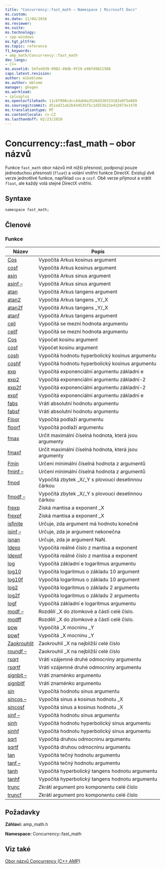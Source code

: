 ```yaml
---
title: "Concurrency::fast_math – Namespace | Microsoft Docs"
ms.custom: 
ms.date: 11/04/2016
ms.reviewer: 
ms.suite: 
ms.technology:
- cpp-windows
ms.tgt_pltfrm: 
ms.topic: reference
f1_keywords:
- amp_math/Concurrency::fast_math
dev_langs:
- C++
ms.assetid: 54fed939-9902-49db-9f29-e98fd9821508
caps.latest.revision: 
author: mikeblome
ms.author: mblome
manager: ghogen
ms.workload:
- cplusplus
ms.openlocfilehash: 11c6f990cdcc4dab0a3526d338333183a0f5e889
ms.sourcegitcommit: d51ed21ab2b434535f5c1d553b22e432073e1478
ms.translationtype: MT
ms.contentlocale: cs-CZ
ms.lasthandoff: 02/23/2018
---
```

# <a name="concurrencyfastmath-namespace"></a>Concurrency::fast_math – obor názvů
Funkce `fast_math` obor názvů mít nižší přesnost, podporují pouze jednoduchou přesností (`float`) a volání vnitřní funkce DirectX. Existují dvě verze jednotlivé funkce, například `cos` a `cosf`. Obě verze přijmout a vrátit `float`, ale každý volá stejné DirectX vnitřní.  
  
## <a name="syntax"></a>Syntaxe  
  
```  
namespace fast_math;  
```  
  
## <a name="members"></a>Členové  
  
### <a name="functions"></a>Funkce  
  
|Název|Popis|  
|----------|-----------------|  
|[Cos](concurrency-fast-math-namespace-functions.md#cos)|Vypočítá Arkus kosinus argument|  
|[cosf](concurrency-fast-math-namespace-functions.md#cosf)|Vypočítá Arkus kosinus argument|  
|[asin](concurrency-fast-math-namespace-functions.md#asin)|Vypočítá Arkus sinus argument|  
|[asinf –](concurrency-fast-math-namespace-functions.md#asinf)|Vypočítá Arkus sinus argument|  
|[atan](concurrency-fast-math-namespace-functions.md#atan)|Vypočítá Arkus tangens argument|  
|[atan2](concurrency-fast-math-namespace-functions.md#atan2)|Vypočítá Arkus tangens _Y/_X|  
|[atan2f](concurrency-fast-math-namespace-functions.md#atan2f)|Vypočítá Arkus tangens _Y/_X|  
|[atanf](concurrency-fast-math-namespace-functions.md#atanf)|Vypočítá Arkus tangens argument|  
|[ceil](concurrency-fast-math-namespace-functions.md#ceil)|Vypočítá se mezní hodnota argumentu|  
|[ceilf](concurrency-fast-math-namespace-functions.md#ceilf)|Vypočítá se mezní hodnota argumentu|  
|[Cos](concurrency-fast-math-namespace-functions.md#cos)|Výpočet kosinu argument|  
|[cosf](concurrency-fast-math-namespace-functions.md#cosf)|Výpočet kosinu argument|  
|[cosh](concurrency-fast-math-namespace-functions.md#cosh)|Vypočítá hodnotu hyperbolický kosinus argumentu|  
|[coshf](concurrency-fast-math-namespace-functions.md#coshf)|Vypočítá hodnotu hyperbolický kosinus argumentu|  
|[exp](concurrency-fast-math-namespace-functions.md#exp)|Vypočítá exponenciální argumentu základní e|  
|[exp2](concurrency-fast-math-namespace-functions.md#exp2)|Vypočítá exponenciální argumentu základní-2|  
|[exp2f](concurrency-fast-math-namespace-functions.md#exp2f)|Vypočítá exponenciální argumentu základní-2|  
|[expf](concurrency-fast-math-namespace-functions.md#expf)|Vypočítá exponenciální argumentu základní e|  
|[fabs](concurrency-fast-math-namespace-functions.md#fabs)|Vrátí absolutní hodnotu argumentu|  
|[fabsf](concurrency-fast-math-namespace-functions.md#fabsf)|Vrátí absolutní hodnotu argumentu|  
|[Floor](concurrency-fast-math-namespace-functions.md#floor)|Vypočítá podlaží argumentu|  
|[floorf](concurrency-fast-math-namespace-functions.md#floorf)|Vypočítá podlaží argumentu|  
|[fmax](concurrency-fast-math-namespace-functions.md#fmax)|Určit maximální číselná hodnota, která jsou argumenty|  
|[fmaxf](concurrency-fast-math-namespace-functions.md#fmaxf)|Určit maximální číselná hodnota, která jsou argumenty|  
|[Fmin](concurrency-fast-math-namespace-functions.md#fmin)|Určení minimální číselná hodnota z argumentů|  
|[fminf –](concurrency-fast-math-namespace-functions.md#fminf)|Určení minimální číselná hodnota z argumentů|  
|[fmod](concurrency-fast-math-namespace-functions.md#fmod)|Vypočítá zbytek _X/_Y s plovoucí desetinnou čárkou|  
|[fmodf –](concurrency-fast-math-namespace-functions.md#fmodf)|Vypočítá zbytek _X/_Y s plovoucí desetinnou čárkou|  
|[frexp](concurrency-fast-math-namespace-functions.md#frexp)|Získá mantisa a exponent _X|  
|[frexpf](concurrency-fast-math-namespace-functions.md#frexpf)|Získá mantisa a exponent _X|  
|[isfinite](concurrency-fast-math-namespace-functions.md#isfinite)|Určuje, zda argument má hodnotu konečné|  
|[isinf –](concurrency-fast-math-namespace-functions.md#isinf)|Určuje, zda je argument nekonečna|  
|[isnan](concurrency-fast-math-namespace-functions.md#isnan)|Určuje, zda je argument NaN.|  
|[ldexp](concurrency-fast-math-namespace-functions.md#ldexp)|Vypočítá reálné číslo z mantisa a exponent|  
|[ldexpf](concurrency-fast-math-namespace-functions.md#ldexpf)|Vypočítá reálné číslo z mantisa a exponent|  
|[log](concurrency-fast-math-namespace-functions.md#log)|Vypočítá základní e logaritmus argumentu|  
|[log10](concurrency-fast-math-namespace-functions.md#log10)|Vypočítá logaritmus o základu 10 argument|  
|[log10f](concurrency-fast-math-namespace-functions.md#log10f)|Vypočítá logaritmus o základu 10 argument|  
|[log2](concurrency-fast-math-namespace-functions.md#log2)|Vypočítá logaritmus o základu 2 argumentu|  
|[log2f](concurrency-fast-math-namespace-functions.md#log2f)|Vypočítá logaritmus o základu 2 argumentu|  
|[logf](concurrency-fast-math-namespace-functions.md#logf)|Vypočítá základní e logaritmus argumentu|  
|[modf –](concurrency-fast-math-namespace-functions.md#modf)|Rozdělí _X do zlomkové a částí celé číslo.|  
|[modff](concurrency-fast-math-namespace-functions.md#modff)|Rozdělí _X do zlomkové a částí celé číslo.|  
|[pow](concurrency-fast-math-namespace-functions.md#pow)|Vypočítá _X mocninu _Y|  
|[powf](concurrency-fast-math-namespace-functions.md#powf)|Vypočítá _X mocninu _Y|  
|[Zaokrouhlit](concurrency-fast-math-namespace-functions.md#round)|Zaokrouhlí _X na nejbližší celé číslo|  
|[roundf –](concurrency-fast-math-namespace-functions.md#roundf)|Zaokrouhlí _X na nejbližší celé číslo|  
|[rsqrt](concurrency-fast-math-namespace-functions.md#rsqrt)|Vrátí vzájemné druhé odmocniny argumentu|  
|[rsqrtf](concurrency-fast-math-namespace-functions.md#rsqrtf)|Vrátí vzájemné druhé odmocniny argumentu|  
|[signbit –](concurrency-fast-math-namespace-functions.md#signbit)|Vrátí znaménko argumentu|  
|[signbitf](concurrency-fast-math-namespace-functions.md#signbitf)|Vrátí znaménko argumentu|  
|[sin](concurrency-fast-math-namespace-functions.md#sin)|Vypočítá hodnotu sinus argumentu|  
|[sincos –](concurrency-fast-math-namespace-functions.md#sincos)|Vypočítá sinus a kosinus hodnotu _X|  
|[sincosf](concurrency-fast-math-namespace-functions.md#sincosf)|Vypočítá sinus a kosinus hodnotu _X|  
|[sinf –](concurrency-fast-math-namespace-functions.md#sinf)|Vypočítá hodnotu sinus argumentu|  
|[sinh](concurrency-fast-math-namespace-functions.md#sinh)|Vypočítá hodnotu hyperbolický sinus argumentu|  
|[sinhf](concurrency-fast-math-namespace-functions.md#sinhf)|Vypočítá hodnotu hyperbolický sinus argumentu|  
|[sqrt](concurrency-fast-math-namespace-functions.md#sqrt)|Vypočítá druhou odmocninu argumentu|  
|[sqrtf](concurrency-fast-math-namespace-functions.md#sqrtf)|Vypočítá druhou odmocninu argumentu|  
|[tan](concurrency-fast-math-namespace-functions.md#tan)|Vypočítá tečný hodnotu argumentu|  
|[tanf –](concurrency-fast-math-namespace-functions.md#tanf)|Vypočítá tečný hodnotu argumentu|  
|[tanh](concurrency-fast-math-namespace-functions.md#tanh)|Vypočítá hyperbolický tangens hodnotu argumentu|  
|[tanhf](concurrency-fast-math-namespace-functions.md#tanhf)|Vypočítá hyperbolický tangens hodnotu argumentu|  
|[trunc](concurrency-fast-math-namespace-functions.md#trunc)|Zkrátí argument pro komponentu celé číslo|  
|[truncf](concurrency-fast-math-namespace-functions.md#truncf)|Zkrátí argument pro komponentu celé číslo|  

## <a name="requirements"></a>Požadavky  
 **Záhlaví:** amp_math.h  
  
 **Namespace:** Concurrency::fast_math  
  
## <a name="see-also"></a>Viz také  
 [Obor názvů Concurrency (C++ AMP)](concurrency-namespace-cpp-amp.md)
